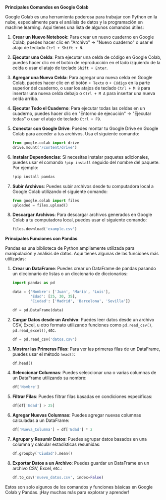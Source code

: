 **Principales Comandos en Google Colab**

Google Colab es una herramienta poderosa para trabajar con Python en la nube, especialmente para el análisis de datos y la programación en machine learning. Aquí tienes una lista de algunos comandos útiles:

1. **Crear un Nuevo Notebook**: Para crear un nuevo cuaderno en Google Colab, puedes hacer clic en "Archivo" -> "Nuevo cuaderno" o usar el atajo de teclado `Ctrl + Shift + N`.

2. **Ejecutar una Celda**: Para ejecutar una celda de código en Google Colab, puedes hacer clic en el botón de reproducción en el lado izquierdo de la celda o usar el atajo de teclado `Shift + Enter`.

3. **Agregar una Nueva Celda**: Para agregar una nueva celda en Google Colab, puedes hacer clic en el botón `+ Texto` o `+ Código` en la parte superior del cuaderno, o usar los atajos de teclado `Ctrl + M B` para insertar una nueva celda debajo o `Ctrl + M A` para insertar una nueva celda arriba.

4. **Ejecutar Todo el Cuaderno**: Para ejecutar todas las celdas en un cuaderno, puedes hacer clic en "Entorno de ejecución" -> "Ejecutar todas" o usar el atajo de teclado `Ctrl + F9`.

5. **Conectar con Google Drive**: Puedes montar tu Google Drive en Google Colab para acceder a tus archivos. Usa el siguiente comando:

   ```python
   from google.colab import drive
   drive.mount('/content/drive')
   ```

6. **Instalar Dependencias**: Si necesitas instalar paquetes adicionales, puedes usar el comando `!pip install` seguido del nombre del paquete. Por ejemplo:

   ```python
   !pip install pandas
   ```

7. **Subir Archivos**: Puedes subir archivos desde tu computadora local a Google Colab utilizando el siguiente comando:

   ```python
   from google.colab import files
   uploaded = files.upload()
   ```

8. **Descargar Archivos**: Para descargar archivos generados en Google Colab a tu computadora local, puedes usar el siguiente comando:

   ```python
   files.download('example.csv')
   ```

**Principales Funciones con Pandas**

Pandas es una biblioteca de Python ampliamente utilizada para manipulación y análisis de datos. Aquí tienes algunas de las funciones más utilizadas:

1. **Crear un DataFrame**: Puedes crear un DataFrame de pandas pasando un diccionario de listas o un diccionario de diccionarios:

   ```python
   import pandas as pd

   data = {'Nombre': ['Juan', 'María', 'Luis'],
           'Edad': [25, 30, 35],
           'Ciudad': ['Madrid', 'Barcelona', 'Sevilla']}

   df = pd.DataFrame(data)
   ```

2. **Cargar Datos desde un Archivo**: Puedes leer datos desde un archivo CSV, Excel, u otro formato utilizando funciones como `pd.read_csv()`, `pd.read_excel()`, etc.

   ```python
   df = pd.read_csv('datos.csv')
   ```

3. **Mostrar las Primeras Filas**: Para ver las primeras filas de un DataFrame, puedes usar el método `head()`:

   ```python
   df.head()
   ```

4. **Seleccionar Columnas**: Puedes seleccionar una o varias columnas de un DataFrame utilizando su nombre:

   ```python
   df['Nombre']
   ```

5. **Filtrar Filas**: Puedes filtrar filas basadas en condiciones específicas:

   ```python
   df[df['Edad'] > 25]
   ```

6. **Agregar Nuevas Columnas**: Puedes agregar nuevas columnas calculadas a un DataFrame:

   ```python
   df['Nueva_Columna'] = df['Edad'] * 2
   ```

7. **Agrupar y Resumir Datos**: Puedes agrupar datos basados en una columna y calcular estadísticas resumidas:

   ```python
   df.groupby('Ciudad').mean()
   ```

8. **Exportar Datos a un Archivo**: Puedes guardar un DataFrame en un archivo CSV, Excel, etc.:

   ```python
   df.to_csv('nuevo_datos.csv', index=False)
   ```

Estos son solo algunos de los comandos y funciones básicas en Google Colab y Pandas. ¡Hay muchas más para explorar y aprender!